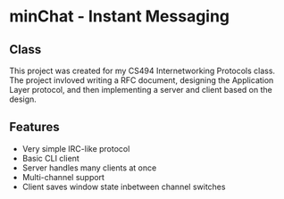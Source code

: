 # minChat - Instant Messaging

## Class

This project was created for my CS494 Internetworking Protocols class. 
The project invloved writing a RFC document, designing the Application Layer protocol, and then implementing a server and client based on the design. 

## Features
* Very simple IRC-like protocol
* Basic CLI client
* Server handles many clients at once
* Multi-channel support
* Client saves window state inbetween channel switches
